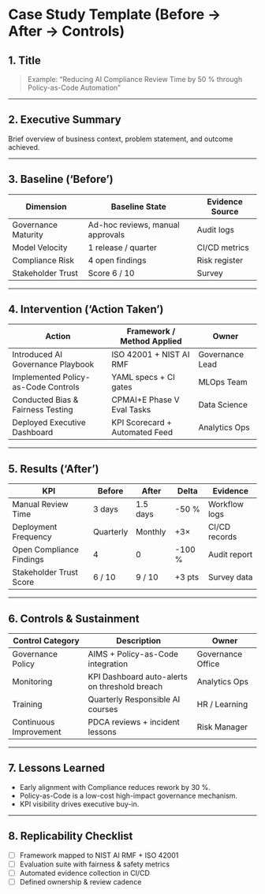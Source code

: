 # Case Study Template (Before → After → Controls)

## 1. Title
> Example: “Reducing AI Compliance Review Time by 50 % through Policy-as-Code Automation”

---

## 2. Executive Summary
Brief overview of business context, problem statement, and outcome achieved.

---

## 3. Baseline (‘Before’)
| Dimension | Baseline State | Evidence Source |
|------------|----------------|-----------------|
| Governance Maturity | Ad-hoc reviews, manual approvals | Audit logs |
| Model Velocity | 1 release / quarter | CI/CD metrics |
| Compliance Risk | 4 open findings | Risk register |
| Stakeholder Trust | Score 6 / 10 | Survey |

---

## 4. Intervention (‘Action Taken’)
| Action | Framework / Method Applied | Owner |
|--------|-----------------------------|--------|
| Introduced AI Governance Playbook | ISO 42001 + NIST AI RMF | Governance Lead |
| Implemented Policy-as-Code Controls | YAML specs + CI gates | MLOps Team |
| Conducted Bias & Fairness Testing | CPMAI+E Phase V Eval Tasks | Data Science |
| Deployed Executive Dashboard | KPI Scorecard + Automated Feed | Analytics Ops |

---

## 5. Results (‘After’)
| KPI | Before | After | Delta | Evidence |
|-----|--------|-------|--------|-----------|
| Manual Review Time | 3 days | 1.5 days | -50 % | Workflow logs |
| Deployment Frequency | Quarterly | Monthly | +3× | CI/CD records |
| Open Compliance Findings | 4 | 0 | -100 % | Audit report |
| Stakeholder Trust Score | 6 / 10 | 9 / 10 | +3 pts | Survey data |

---

## 6. Controls & Sustainment
| Control Category | Description | Owner |
|------------------|-------------|--------|
| Governance Policy | AIMS + Policy-as-Code integration | Governance Office |
| Monitoring | KPI Dashboard auto-alerts on threshold breach | Analytics Ops |
| Training | Quarterly Responsible AI courses | HR / Learning |
| Continuous Improvement | PDCA reviews + incident lessons | Risk Manager |

---

## 7. Lessons Learned
- Early alignment with Compliance reduces rework by 30 %.  
- Policy-as-Code is a low-cost high-impact governance mechanism.  
- KPI visibility drives executive buy-in.  

---

## 8. Replicability Checklist
- [ ] Framework mapped to NIST AI RMF + ISO 42001  
- [ ] Evaluation suite with fairness & safety metrics  
- [ ] Automated evidence collection in CI/CD  
- [ ] Defined ownership & review cadence